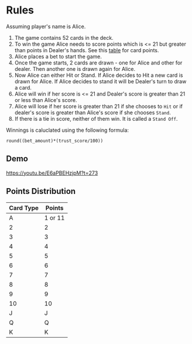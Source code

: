 # Rules

Assuming player's name is Alice.

1. The game contains 52 cards in the deck.
2. To win the game Alice needs to score points which is <= 21 but greater than points in Dealer's hands. See this [table](#points-distribution) for card points.
3. Alice places a bet to start the game.
4. Once the game starts, 2 cards are drawn - one for Alice and other for dealer. Then another one is drawn again for Alice.
5. Now Alice can either Hit or Stand. If Alice decides to Hit a new card is drawn for Alice. If Alice decides to stand it will be Dealer's turn to draw a card.
6. Alice will win if her score is <= 21 and Dealer's score is greater than 21 or less than Alice's score.
7. Alice will lose if her score is greater than 21 if she chooses to `Hit` or if dealer's score is greater than Alice's score if she chooses `Stand`.
8. If there is a tie in score, neither of them win. It is called a `Stand Off`.

Winnings is caluclated using the following formula:

```
round((bet_amount)*(trust_score/100))
```

## Demo

https://youtu.be/E6aPBEHzjpM?t=273

## Points Distribution

| Card Type | Points  |
| --------- | ------- |
| A         | 1 or 11 |
| 2         | 2       |
| 3         | 3       |
| 4         | 4       |
| 5         | 5       |
| 6         | 6       |
| 7         | 7       |
| 8         | 8       |
| 9         | 9       |
| 10        | 10      |
| J         | J       |
| Q         | Q       |
| K         | K       |
